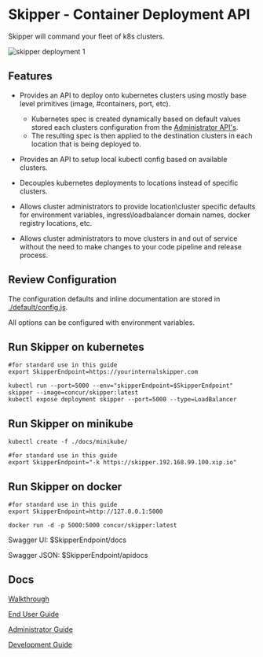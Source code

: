 # Skipper - Container Deployment API
Skipper will command your fleet of k8s clusters. 

![skipper deployment 1](https://cloud.githubusercontent.com/assets/3026995/20087845/f879c3d4-a530-11e6-8415-516a4a03ad10.png)

## Features

- Provides an API to deploy onto kubernetes clusters using mostly base level primitives
(image, #containers, port, etc).
  - Kubernetes spec is created dynamically based on default values stored each clusters configuration from the [Administrator API's](./docs/admin.md).
  - The resulting spec is then applied to the destination clusters in each location
  that is being deployed to.

- Provides an API to setup local kubectl config based on available clusters.

- Decouples kubernetes deployments to locations instead of specific clusters.

- Allows cluster administrators to provide location\cluster specific defaults for environment variables, ingress\loadbalancer domain names, docker registry locations, etc.

- Allows cluster administrators to move clusters in and out of service without the need to make changes to your code pipeline and release process.

## Review Configuration

The configuration defaults and inline documentation are stored in [./default/config.js](https://github.com/concur/skipper/blob/master/default/config.js).

All options can be configured with environment variables.

## Run Skipper on kubernetes

```
#for standard use in this guide
export SkipperEndpoint=https://yourinternalskipper.com

kubectl run --port=5000 --env="skipperEndpoint=$SkipperEndpoint" skipper --image=concur/skipper:latest
kubectl expose deployment skipper --port=5000 --type=LoadBalancer
```

## Run Skipper on minikube

```
kubectl create -f ./docs/minikube/

#for standard use in this guide
export SkipperEndpoint="-k https://skipper.192.168.99.100.xip.io"
```

## Run Skipper on docker

```
#for standard use in this guide
export SkipperEndpoint=http://127.0.0.1:5000

docker run -d -p 5000:5000 concur/skipper:latest
```

Swagger UI: $SkipperEndpoint/docs

Swagger JSON: $SkipperEndpoint/apidocs


## Docs

[Walkthrough](./docs/guide.md)

[End User Guide](./docs/usage.md)

[Administrator Guide](./docs/admin.md)

[Development Guide](./docs/development.md)


